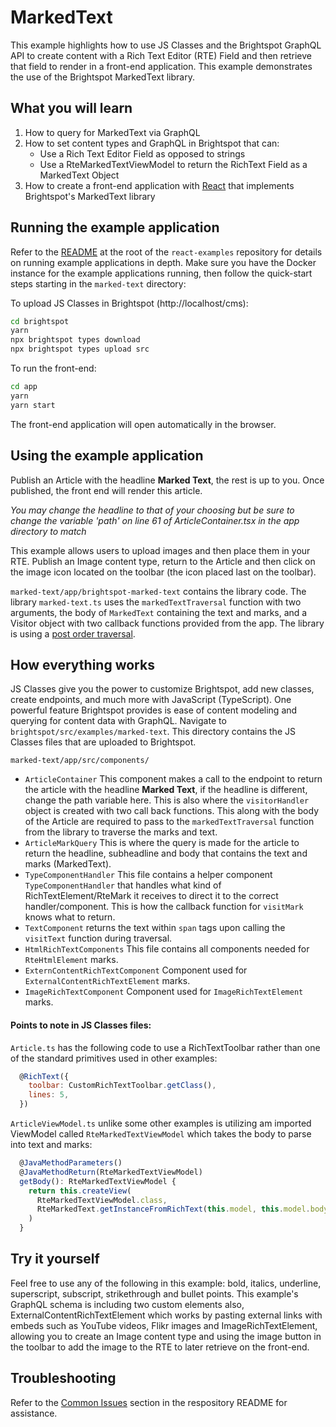 # MarkedText

This example highlights how to use JS Classes and the Brightspot GraphQL API to create content with a Rich Text Editor (RTE) Field and then retrieve that field to render in a front-end application. This example demonstrates the use of the Brightspot MarkedText library.

## What you will learn

1. How to query for MarkedText via GraphQL
2. How to set content types and GraphQL in Brightspot that can:
   - Use a Rich Text Editor Field as opposed to strings
   - Use a RteMarkedTextViewModel to return the RichText Field as a MarkedText Object
3. How to create a front-end application with [React](https://reactjs.org/) that implements Brightspot's MarkedText library

## Running the example application

Refer to the [README](/README.md) at the root of the `react-examples` repository for details on running example applications in depth. Make sure you have the Docker instance for the example applications running, then follow the quick-start steps starting in the `marked-text` directory:

To upload JS Classes in Brightspot (http://localhost/cms):

```sh
cd brightspot
yarn
npx brightspot types download
npx brightspot types upload src

```

To run the front-end:

```sh
cd app
yarn
yarn start
```

The front-end application will open automatically in the browser.

## Using the example application

Publish an Article with the headline **Marked Text**, the rest is up to you. Once published, the front end will render this article.

_You may change the headline to that of your choosing but be sure to change the variable 'path' on line 61 of ArticleContainer.tsx in the app directory to match_

This example allows users to upload images and then place them in your RTE. Publish an Image content type, return to the Article and then click on the image icon located on the toolbar (the icon placed last on the toolbar).

`marked-text/app/brightspot-marked-text` contains the library code. The library `marked-text.ts` uses the `markedTextTraversal` function with two arguments, the body of `MarkedText` containing the text and marks, and a Visitor object with two callback functions provided from the app. The library is using a [post order traversal](https://www.geeksforgeeks.org/iterative-postorder-traversal).

## How everything works

JS Classes give you the power to customize Brightspot, add new classes, create endpoints, and much more with JavaScript (TypeScript). One powerful feature Brightspot provides is ease of content modeling and querying for content data with GraphQL.
Navigate to `brightspot/src/examples/marked-text`. This directory contains the JS Classes files that are uploaded to Brightspot.

`marked-text/app/src/components/`

- `ArticleContainer` This component makes a call to the endpoint to return the article with the headline **Marked Text**, if the headline is different, change the path variable here. This is also where the `visitorHandler` object is created with two call back functions. This along with the body of the Article are required to pass to the `markedTextTraversal` function from the library to traverse the marks and text.
- `ArticleMarkQuery` This is where the query is made for the article to return the headline, subheadline and body that contains the text and marks (MarkedText).
- `TypeComponentHandler` This file contains a helper component `TypeComponentHandler` that handles what kind of RichTextElement/RteMark it receives to direct it to the correct handler/component. This is how the callback function for `visitMark` knows what to return.
- `TextComponent` returns the text within `span` tags upon calling the `visitText` function during traversal.
- `HtmlRichTextComponents` This file contains all components needed for `RteHtmlElement` marks.
- `ExternContentRichTextComponent` Component used for `ExternalContentRichTextElement` marks.
- `ImageRichTextComponent` Component used for `ImageRichTextElement` marks.

#### Points to note in JS Classes files:

`Article.ts` has the following code to use a RichTextToolbar rather than one of the standard primitives used in other examples:

```js
  @RichText({
    toolbar: CustomRichTextToolbar.getClass(),
    lines: 5,
  })
```

`ArticleViewModel.ts` unlike some other examples is utilizing am imported ViewModel called `RteMarkedTextViewModel` which takes the body to parse into text and marks:

```js
  @JavaMethodParameters()
  @JavaMethodReturn(RteMarkedTextViewModel)
  getBody(): RteMarkedTextViewModel {
    return this.createView(
      RteMarkedTextViewModel.class,
      RteMarkedText.getInstanceFromRichText(this.model, this.model.body)
    )
  }
```

## Try it yourself

Feel free to use any of the following in this example: bold, italics, underline, superscript, subscript, strikethrough and bullet points. This example's GraphQL schema is including two custom elements also, ExternalContentRichTextElement which works by pasting external links with embeds such as YouTube videos, Flikr images and ImageRichTextElement, allowing you to create an Image content type and using the image button in the toolbar to add the image to the RTE to later retrieve on the front-end.

## Troubleshooting

Refer to the [Common Issues](/README.md) section in the respository README for assistance.
